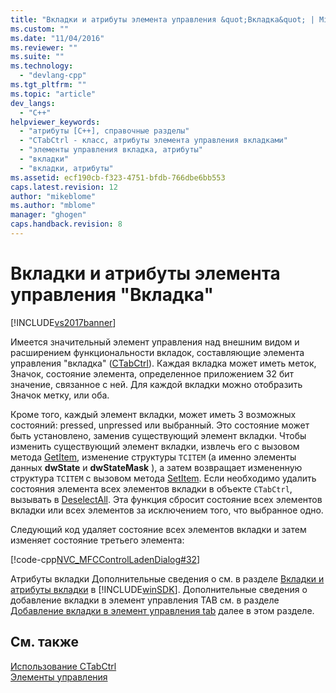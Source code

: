```yaml
---
title: "Вкладки и атрибуты элемента управления &quot;Вкладка&quot; | Microsoft Docs"
ms.custom: ""
ms.date: "11/04/2016"
ms.reviewer: ""
ms.suite: ""
ms.technology: 
  - "devlang-cpp"
ms.tgt_pltfrm: ""
ms.topic: "article"
dev_langs: 
  - "C++"
helpviewer_keywords: 
  - "атрибуты [C++], справочные разделы"
  - "CTabCtrl - класс, атрибуты элемента управления вкладками"
  - "элементы управления вкладка, атрибуты"
  - "вкладки"
  - "вкладки, атрибуты"
ms.assetid: ecf190cb-f323-4751-bfdb-766dbe6bb553
caps.latest.revision: 12
author: "mikeblome"
ms.author: "mblome"
manager: "ghogen"
caps.handback.revision: 8
---
```

# Вкладки и атрибуты элемента управления &quot;Вкладка&quot;
[!INCLUDE[vs2017banner](../assembler/inline/includes/vs2017banner.md)]

Имеется значительный элемент управления над внешним видом и расширением функциональности вкладок, составляющие элемента управления "вкладка" \([CTabCtrl](../Topic/CTabCtrl%20Class.md)\).  Каждая вкладка может иметь меток, Значок, состояние элемента, определенное приложением 32 бит значение, связанное с ней.  Для каждой вкладки можно отобразить Значок метку, или оба.  
  
 Кроме того, каждый элемент вкладки, может иметь 3 возможных состояний: pressed, unpressed или выбранный.  Это состояние может быть установлено, заменив существующий элемент вкладки.  Чтобы изменить существующий элемент вкладки, извлечь его с вызовом метода [GetItem](../Topic/CTabCtrl::GetItem.md), изменение структуры `TCITEM` \(а именно элементы данных **dwState** и **dwStateMask** \), а затем возвращает измененную структура `TCITEM` с вызовом метода [SetItem](../Topic/CTabCtrl::SetItem.md).  Если необходимо удалить состояния элемента всех элементов вкладки в объекте `CTabCtrl`, вызывать в [DeselectAll](../Topic/CTabCtrl::DeselectAll.md).  Эта функция сбросит состояние всех элементов вкладки или всех элементов за исключением того, что выбранное одно.  
  
 Следующий код удаляет состояние всех элементов вкладки и затем изменяет состояние третьего элемента:  
  
 [!code-cpp[NVC_MFCControlLadenDialog#32](../mfc/codesnippet/CPP/tabs-and-tab-control-attributes_1.cpp)]  
  
 Атрибуты вкладки Дополнительные сведения о см. в разделе [Вкладки и атрибуты вкладки](http://msdn.microsoft.com/library/windows/desktop/bb760550) в [!INCLUDE[winSDK](../atl/includes/winsdk_md.md)].  Дополнительные сведения о добавление вкладки в элемент управления TAB см. в разделе [Добавление вкладки в элемент управления tab](../mfc/adding-tabs-to-a-tab-control.md) далее в этом разделе.  
  
## См. также  
 [Использование CTabCtrl](../mfc/using-ctabctrl.md)   
 [Элементы управления](../mfc/controls-mfc.md)